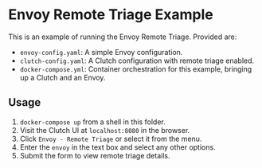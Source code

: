 # Envoy Remote Triage Example

This is an example of running the Envoy Remote Triage. Provided are:
- `envoy-config.yaml`: A simple Envoy configuration.
- `clutch-config.yaml`: A Clutch configuration with remote triage enabled.
- `docker-compose.yml`: Container orchestration for this example, bringing up a Clutch and an Envoy.

## Usage
1. `docker-compose up` from a shell in this folder.
1. Visit the Clutch UI at `localhost:8080` in the browser.
1. Click `Envoy - Remote Triage` or select it from the menu.
1. Enter the `envoy` in the text box and select any other options.
1. Submit the form to view remote triage details.
